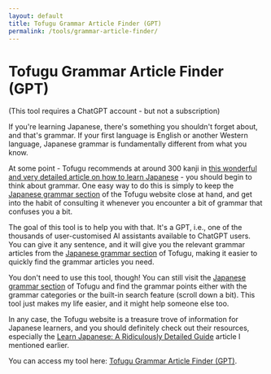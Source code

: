 ```yaml
---
layout: default
title: Tofugu Grammar Article Finder (GPT)
permalink: /tools/grammar-article-finder/
---
```


# Tofugu Grammar Article Finder (GPT)

(This tool requires a ChatGPT account - but not a subscription)

If you're learning Japanese, there's something you shouldn't forget about, and that's grammar. If your first language is English or another Western language, Japanese grammar is fundamentally different from what you know.

At some point - Tofugu recommends at around 300 kanji in [this wonderful and very detailed article on how to learn Japanese](https://www.tofugu.com/learn-japanese/) - you should begin to think about grammar. One easy way to do this is simply to keep the [Japanese grammar section](https://www.tofugu.com/japanese-grammar/) of the Tofugu website close at hand, and get into the habit of consulting it whenever you encounter a bit of grammar that confuses you a bit.

The goal of this tool is to help you with that. It's a GPT, i.e., one of the thousands of user-customised AI assistants available to ChatGPT users. You can give it any sentence, and it will give you the relevant grammar articles from the [Japanese grammar section](https://www.tofugu.com/japanese-grammar/) of Tofugu, making it easier to quickly find the grammar articles you need.

You don't need to use this tool, though! You can still visit the [Japanese grammar section](https://www.tofugu.com/japanese-grammar/) of Tofugu and find the grammar points either with the grammar categories or the built-in search feature (scroll down a bit). This tool just makes my life easier, and it might help someone else too.

In any case, the Tofugu website is a treasure trove of information for Japanese learners, and you should definitely check out their resources, especially the [Learn Japanese: A Ridiculously Detailed Guide](https://www.tofugu.com/learn-japanese/) article I mentioned earlier.

You can access my tool here: 
[Tofugu Grammar Article Finder (GPT)](https://chatgpt.com/g/g-gJvicXcVd-tofugu-grammar-article-finder-unofficial).
